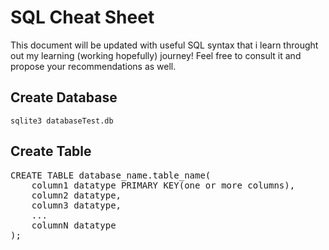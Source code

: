 # SQL Cheat Sheet

This document will be updated with useful SQL syntax that i learn throught out my learning (working hopefully) journey!
Feel free to consult it and propose your recommendations as well.

## Create Database

```sqlite3 databaseTest.db```

## Create Table

<pre>
CREATE TABLE database_name.table_name(
    column1 datatype PRIMARY KEY(one or more columns),
    column2 datatype,
    column3 datatype,
    ...
    columnN datatype
);
</pre>